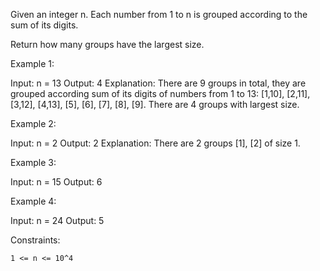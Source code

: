 Given an integer n. Each number from 1 to n is grouped according to the sum of its digits. 

Return how many groups have the largest size.

 

Example 1:

Input: n = 13
Output: 4
Explanation: There are 9 groups in total, they are grouped according sum of its digits of numbers from 1 to 13:
[1,10], [2,11], [3,12], [4,13], [5], [6], [7], [8], [9]. There are 4 groups with largest size.

Example 2:

Input: n = 2
Output: 2
Explanation: There are 2 groups [1], [2] of size 1.

Example 3:

Input: n = 15
Output: 6

Example 4:

Input: n = 24
Output: 5

 

Constraints:

    1 <= n <= 10^4

